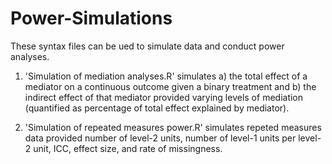 # Power-Simulations

These syntax files can be ued to simulate data and conduct power analyses.

1. 'Simulation of mediation analyses.R' simulates a) the total effect of a mediator on a continuous outcome given a
binary treatment and b) the indirect effect of that mediator provided varying levels of mediation (quantified as
percentage of total effect explained by mediator).

2. 'Simulation of repeated measures power.R' simulates repeted measures data provided number of level-2 units,
number of level-1 units per level-2 unit, ICC, effect size, and rate of missingness. 
